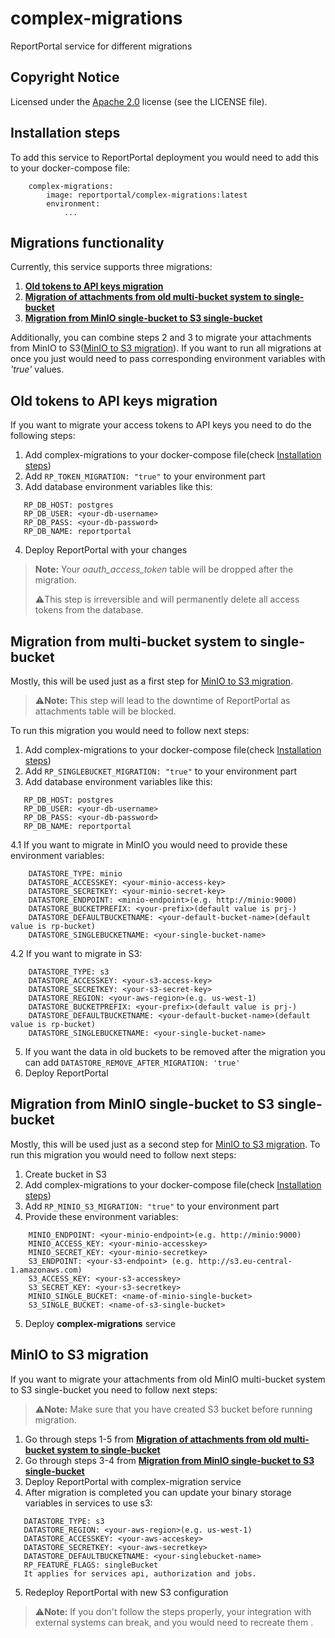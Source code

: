 # complex-migrations
ReportPortal service for different migrations

## Copyright Notice
Licensed under the [Apache 2.0](https://www.apache.org/licenses/LICENSE-2.0)
license (see the LICENSE file).

## Installation steps
To add this service to ReportPortal deployment you would need to
add this to your docker-compose file:
```
    complex-migrations:
        image: reportportal/complex-migrations:latest
        environment:
            ...
```

## Migrations functionality
Currently, this service supports three migrations:
1. [**Old tokens to API keys migration**](#old-tokens-to-api-keys-migration)
2. [**Migration of attachments from old multi-bucket system to single-bucket**](#migration-from-multi-bucket-system-to-single-bucket)
3. [**Migration from MinIO single-bucket to S3 single-bucket**](#migration-from-minio-single-bucket-to-s3-single-bucket)

Additionally, you can combine steps 2 and 3 to migrate your attachments from MinIO to S3([MinIO to S3 migration](#minio-to-s3-migration)).
If you want to run all migrations at once you just would need to pass corresponding environment variables with _'true'_ values.

## Old tokens to API keys migration
If you want to migrate your access tokens to API keys you need to do the following steps:
1. Add complex-migrations to your docker-compose file(check [Installation steps](#installation-steps))
2. Add `RP_TOKEN_MIGRATION: "true"` to your environment part
3. Add database environment variables like this:
```   
   RP_DB_HOST: postgres
   RP_DB_USER: <your-db-username>
   RP_DB_PASS: <your-db-password>
   RP_DB_NAME: reportportal
```
4. Deploy ReportPortal with your changes
> **Note:** Your _oauth_access_token_ table will be dropped after the migration.
> 
> ⚠️This step is irreversible and will permanently delete all access tokens from the database.

## Migration from multi-bucket system to single-bucket
Mostly, this will be used just as a first step for [MinIO to S3 migration](#minio-to-s3-migration).
> ⚠️**Note:** This step will lead to the downtime of ReportPortal as attachments table will be blocked.

To run this migration you would need to follow next steps:
1. Add complex-migrations to your docker-compose file(check [Installation steps](#installation-steps))
2. Add `RP_SINGLEBUCKET_MIGRATION: "true"` to your environment part
3. Add database environment variables like this:
```   
   RP_DB_HOST: postgres
   RP_DB_USER: <your-db-username>
   RP_DB_PASS: <your-db-password>
   RP_DB_NAME: reportportal
```
4.1 If you want to migrate in MinIO you would need to provide these environment variables:
```   
    DATASTORE_TYPE: minio
    DATASTORE_ACCESSKEY: <your-minio-access-key>
    DATASTORE_SECRETKEY: <your-minio-secret-key>
    DATASTORE_ENDPOINT: <minio-endpoint>(e.g. http://minio:9000)
    DATASTORE_BUCKETPREFIX: <your-prefix>(default value is prj-)
    DATASTORE_DEFAULTBUCKETNAME: <your-default-bucket-name>(default value is rp-bucket)
    DATASTORE_SINGLEBUCKETNAME: <your-single-bucket-name>
```
4.2 If you want to migrate in S3:
```   
    DATASTORE_TYPE: s3
    DATASTORE_ACCESSKEY: <your-s3-access-key>
    DATASTORE_SECRETKEY: <your-s3-secret-key>
    DATASTORE_REGION: <your-aws-region>(e.g. us-west-1)
    DATASTORE_BUCKETPREFIX: <your-prefix>(default value is prj-)
    DATASTORE_DEFAULTBUCKETNAME: <your-default-bucket-name>(default value is rp-bucket)
    DATASTORE_SINGLEBUCKETNAME: <your-single-bucket-name>
```
5. If you want the data in old buckets to be removed after the migration you can add `DATASTORE_REMOVE_AFTER_MIGRATION: 'true'`
6. Deploy ReportPortal

## Migration from MinIO single-bucket to S3 single-bucket
Mostly, this will be used just as a second step for [MinIO to S3 migration](#minio-to-s3-migration).
To run this migration you would need to follow next steps:
1. Create bucket in S3
2. Add complex-migrations to your docker-compose file(check [Installation steps](#installation-steps))
3. Add `RP_MINIO_S3_MIGRATION: "true"` to your environment part
4. Provide these environment variables:
```   
    MINIO_ENDPOINT: <your-minio-endpoint>(e.g. http://minio:9000)
    MINIO_ACCESS_KEY: <your-minio-accesskey>
    MINIO_SECRET_KEY: <your-minio-secretkey>
    S3_ENDPOINT: <your-s3-endpoint> (e.g. http://s3.eu-central-1.amazonaws.com)
    S3_ACCESS_KEY: <your-s3-accesskey>
    S3_SECRET_KEY: <your-s3-secretkey>
    MINIO_SINGLE_BUCKET: <name-of-minio-single-bucket>
    S3_SINGLE_BUCKET: <name-of-s3-single-bucket>
```
5. Deploy **complex-migrations** service

## MinIO to S3 migration
If you want to migrate your attachments from old MinIO multi-bucket system to S3 single-bucket you need to follow next steps:
> ⚠️**Note:** Make sure that you have created S3 bucket before running migration.

1. Go through steps 1-5 from [**Migration of attachments from old multi-bucket system to single-bucket**](#migration-from-multi-bucket-system-to-single-bucket)
2. Go through steps 3-4 from [**Migration from MinIO single-bucket to S3 single-bucket**](#migration-from-minio-single-bucket-to-s3-single-bucket)
3. Deploy ReportPortal with complex-migration service
4. After migration is completed you can update your binary storage variables in services to use s3:
```
   DATASTORE_TYPE: s3
   DATASTORE_REGION: <your-aws-region>(e.g. us-west-1)
   DATASTORE_ACCESSKEY: <your-aws-acceskey>
   DATASTORE_SECRETKEY: <your-aws-secretkey>
   DATASTORE_DEFAULTBUCKETNAME: <your-singlebucket-name>
   RP_FEATURE_FLAGS: singleBucket
   It applies for services api, authorization and jobs.
```
5. Redeploy ReportPortal with new S3 configuration
> ⚠️**Note:** If you don't follow the steps properly, your integration with external systems can break, and you would need to recreate them .


